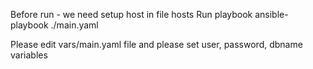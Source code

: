 Before run - we need setup host in file hosts
Run playbook
ansible-playbook ./main.yaml

Please edit vars/main.yaml file and please set user, password, dbname variables